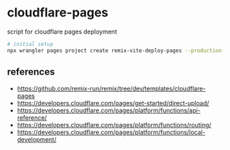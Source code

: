 # cloudflare-pages

script for cloudflare pages deployment

```sh
# initial setup
npx wrangler pages project create remix-vite-deploy-pages --production-branch main
```

## references

- https://github.com/remix-run/remix/tree/dev/templates/cloudflare-pages
- https://developers.cloudflare.com/pages/get-started/direct-upload/
- https://developers.cloudflare.com/pages/platform/functions/api-reference/
- https://developers.cloudflare.com/pages/platform/functions/routing/
- https://developers.cloudflare.com/pages/platform/functions/local-development/
